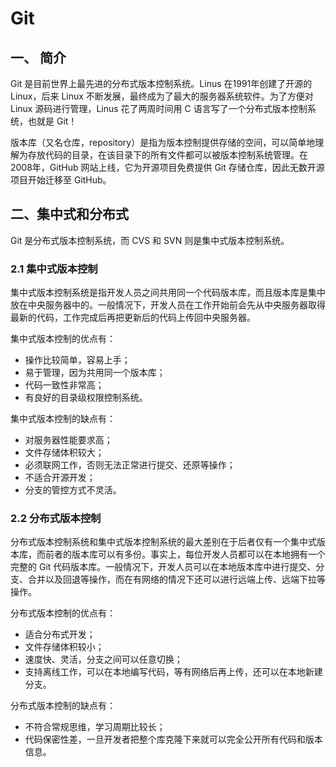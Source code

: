 # Git

## 一、 简介

Git 是目前世界上最先进的分布式版本控制系统。Linus 在1991年创建了开源的 Linux，后来 Linux 不断发展，最终成为了最大的服务器系统软件。为了方便对 Linux 源码进行管理，Linus 花了两周时间用 C 语言写了一个分布式版本控制系统，也就是 Git！

版本库（又名仓库，repository）是指为版本控制提供存储的空间，可以简单地理解为存放代码的目录，在该目录下的所有文件都可以被版本控制系统管理。在2008年，GitHub 网站上线，它为开源项目免费提供 Git 存储仓库，因此无数开源项目开始迁移至 GitHub。

## 二、集中式和分布式

Git 是分布式版本控制系统，而 CVS 和 SVN 则是集中式版本控制系统。

### 2.1 集中式版本控制

集中式版本控制系统是指开发人员之间共用同一个代码版本库，而且版本库是集中放在中央服务器中的。一般情况下，开发人员在工作开始前会先从中央服务器取得最新的代码，工作完成后再把更新后的代码上传回中央服务器。

集中式版本控制的优点有：
- 操作比较简单，容易上手；
- 易于管理，因为共用同一个版本库；
- 代码一致性非常高；
- 有良好的目录级权限控制系统。

集中式版本控制的缺点有：
- 对服务器性能要求高；
- 文件存储体积较大；
- 必须联网工作，否则无法正常进行提交、还原等操作；
- 不适合开源开发；
- 分支的管控方式不灵活。

### 2.2 分布式版本控制

分布式版本控制系统和集中式版本控制系统的最大差别在于后者仅有一个集中式版本库，而前者的版本库可以有多份。事实上，每位开发人员都可以在本地拥有一个完整的 Git 代码版本库。一般情况下，开发人员可以在本地版本库中进行提交、分支、合并以及回退等操作，而在有网络的情况下还可以进行远端上传、远端下拉等操作。

分布式版本控制的优点有：
- 适合分布式开发；
- 文件存储体积较小；
- 速度快、灵活，分支之间可以任意切换；
- 支持离线工作，可以在本地编写代码，等有网络后再上传，还可以在本地新建分支。

分布式版本控制的缺点有：
- 不符合常规思维，学习周期比较长；
- 代码保密性差，一旦开发者把整个库克隆下来就可以完全公开所有代码和版本信息。
